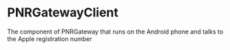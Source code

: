 # PNRGatewayClient
 The component of PNRGateway that runs on the Android phone and talks to the Apple registration number
